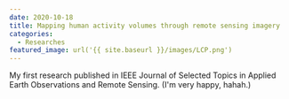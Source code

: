 ```yaml
---
date: 2020-10-18
title: Mapping human activity volumes through remote sensing imagery
categories:
  - Researches
featured_image: url('{{ site.baseurl }}/images/LCP.png')
--- 
```


My first research published in IEEE Journal of Selected Topics in Applied Earth Observations and Remote Sensing. (I'm very happy, hahah.)
